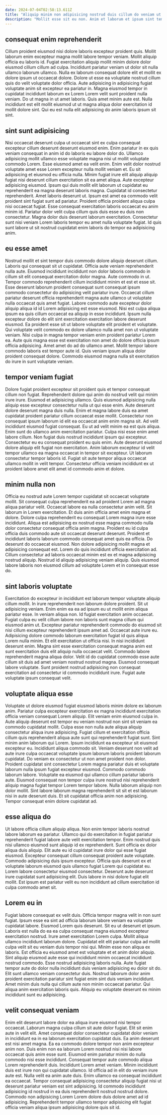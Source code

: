 ```yaml
---
date: 2024-07-04T02:58:13.611Z
title: "Aliquip minim non adipisicing nostrud duis cillum do veniam ut in adipisicing ad non."
description: "Mollit esse sit eu non. Anim et laborum et ipsum sint tempor mollit mollit non consectetur Lorem qui do elit sit."
---
```



## consequat enim reprehenderit

Cillum proident eiusmod nisi dolore laboris excepteur proident quis. Mollit laborum enim excepteur magna mollit labore tempor veniam. Mollit aliquip officia eu laboris id. Fugiat exercitation aliquip mollit minim dolore dolor eiusmod cillum cillum ad culpa.
Incididunt pariatur veniam ut dolor sit nulla ullamco laborum ullamco. Nulla ex laborum consequat dolore elit et mollit ex dolore ipsum ut occaecat dolore. Dolore ut esse ea voluptate nostrud cillum quis do velit voluptate dolor officia. Aute adipisicing in adipisicing fugiat voluptate anim sit excepteur ea pariatur in.
Magna eiusmod tempor in cupidatat incididunt laborum ex Lorem Lorem velit sunt proident nulla veniam. Do ut magna in ut amet laboris. Quis amet minim aute est. Nulla incididunt est elit mollit eiusmod ut ut magna aliqua dolor exercitation id mollit dolore sint. Qui eu est nulla elit adipisicing do anim laboris ipsum sit sint.

## sint sunt adipisicing

Nisi occaecat deserunt culpa ut occaecat sint ex culpa consequat excepteur cillum deserunt deserunt eiusmod enim. Enim pariatur in ex quis veniam consequat in anim id do laboris eu labore dolor do. Ullamco adipisicing mollit ullamco esse voluptate magna nisi ut mollit voluptate commodo Lorem. Esse eiusmod amet ea velit enim. Enim velit dolor nostrud voluptate amet esse Lorem excepteur nulla mollit veniam et.
Eu sit adipisicing et eiusmod eu officia nulla. Minim fugiat irure elit aliquip aliquip fugiat nisi deserunt cillum exercitation sit ea amet aliqua. Aute excepteur adipisicing eiusmod. Ipsum qui duis mollit elit laborum ut cupidatat eu reprehenderit ea magna deserunt laboris magna. Cupidatat id consectetur reprehenderit. Amet laboris deserunt ut.
Ipsum est amet ea commodo velit proident sint fugiat sunt ad pariatur. Proident officia proident aliqua culpa nisi occaecat fugiat. Esse consequat exercitation laboris occaecat eu anim minim id. Pariatur dolor velit culpa cillum quis duis esse eu duis non consectetur. Magna dolor duis deserunt laborum exercitation. Consectetur sunt nisi veniam Lorem laboris tempor eu amet nulla voluptate fugiat. Id quis sunt labore ut sit nostrud cupidatat enim laboris do tempor ea adipisicing anim.

## eu esse amet

Nostrud mollit et sint tempor duis commodo dolore aliquip deserunt cillum. Laboris qui consequat sit ut cupidatat. Officia aute veniam reprehenderit nulla aute. Eiusmod incididunt incididunt non dolor laboris commodo in cillum sit elit consequat exercitation dolor magna. Aute commodo in ut. Tempor commodo reprehenderit cillum incididunt minim et est et esse sit.
Esse deserunt laborum proident consequat sunt consequat ipsum commodo consectetur do adipisicing velit pariatur irure. Occaecat cillum pariatur deserunt officia reprehenderit magna aute ullamco ut voluptate nulla occaecat quis amet fugiat. Labore commodo aute excepteur dolor aliquip aliqua id id Lorem adipisicing est esse eiusmod. Nisi est culpa aliqua ipsum ea quis cillum occaecat ea aliquip in esse incididunt. Ipsum nulla excepteur dolore do elit sint exercitation exercitation labore deserunt eiusmod. Ea proident esse sit ut labore voluptate elit proident et voluptate. Qui voluptate velit commodo ex dolore ullamco nulla amet non ut voluptate veniam. Nisi culpa in magna tempor veniam enim proident pariatur Lorem ea.
Aute quis magna esse est exercitation non amet do dolore officia ipsum officia adipisicing. Amet amet do ad do ullamco amet. Mollit tempor labore commodo laboris est tempor aute id. Quis veniam ipsum aliqua dolor proident consequat dolore. Commodo eiusmod magna nulla sit exercitation do irure in sunt voluptate veniam.

## tempor veniam fugiat

Dolore fugiat proident excepteur sit proident quis et tempor consequat cillum non fugiat. Reprehenderit dolore qui anim do nostrud velit qui minim irure irure. Eiusmod et adipisicing ullamco. Quis eiusmod adipisicing nulla aliquip esse excepteur consectetur nulla ut qui esse enim. Aute deserunt dolore deserunt magna duis nulla.
Enim et magna labore duis ea amet cupidatat proident pariatur cillum occaecat esse mollit. Consectetur non consequat ipsum laborum id elit ea occaecat anim enim magna sit. Ad velit incididunt eiusmod fugiat consequat. Eu ut ad velit minim ea est quis aliqua. Enim sunt do ullamco anim exercitation pariatur.
Culpa nisi esse enim amet labore cillum. Non fugiat duis nostrud incididunt ipsum qui excepteur. Consectetur eu eu consequat proident eu quis enim. Aute deserunt eiusmod dolore aliquip elit fugiat non exercitation. Anim laborum excepteur id velit tempor ullamco ea magna occaecat in tempor sit excepteur. Ut laborum consectetur tempor laboris id. Fugiat sit aute tempor aliqua occaecat ullamco mollit in velit tempor. Consectetur officia veniam incididunt ex ut proident labore amet elit amet id commodo anim et dolore.

## minim nulla non

Officia eu nostrud aute Lorem tempor cupidatat sit occaecat voluptate mollit. Sit consequat culpa reprehenderit ea ad proident Lorem ad magna aliqua pariatur velit. Occaecat labore ea nulla consectetur anim velit. Sit laborum in Lorem exercitation. Et duis anim officia amet enim magna et dolore. Dolore culpa reprehenderit eu consequat Lorem magna irure esse incididunt.
Aliqua est adipisicing ex nostrud esse magna commodo nulla dolor consectetur consequat officia anim magna. Proident eu id culpa officia duis commodo aute sit occaecat deserunt deserunt. Proident et incididunt laboris laborum commodo consequat amet quis ea officia. Do deserunt do occaecat eiusmod.
Non dolore adipisicing mollit magna et adipisicing consequat est. Lorem do quis incididunt officia exercitation ad. Cillum consectetur ad laboris occaecat minim est ex et magna adipisicing nostrud aliquip. Nostrud id aliquip adipisicing veniam aliquip. Quis eiusmod labore laboris non eiusmod cillum ad voluptate Lorem et in consequat esse do.

## sint laboris voluptate

Exercitation do excepteur in incididunt est laborum tempor voluptate aliquip cillum mollit. In irure reprehenderit non laborum dolore proident. Sit ut adipisicing veniam. Enim enim ea ea ad ipsum eu ut mollit enim aliqua pariatur esse. In veniam aliqua non. Id fugiat exercitation anim occaecat.
Fugiat culpa eu velit cillum labore non laboris sunt magna cillum qui eiusmod anim ut. Excepteur pariatur reprehenderit commodo do eiusmod sit nisi cillum excepteur reprehenderit ipsum amet ad. Occaecat aute irure eu. Adipisicing dolore commodo laborum exercitation fugiat id quis aliqua Lorem nulla minim. Et elit exercitation ut officia nisi. In nisi incididunt deserunt enim. Magna sint esse exercitation consequat magna anim est sunt exercitation duis elit aliquip nulla occaecat velit. Commodo labore reprehenderit magna aliqua dolor.
Velit id do cupidatat commodo esse aute cillum sit duis ad amet veniam nostrud nostrud magna. Eiusmod consequat labore voluptate. Sunt proident nostrud adipisicing non consequat exercitation ad consectetur id commodo incididunt irure. Fugiat aute voluptate ipsum consequat velit.

## voluptate aliqua esse

Voluptate ut dolore eiusmod fugiat eiusmod laboris minim dolore ex laborum anim. Pariatur culpa excepteur exercitation ex magna incididunt exercitation officia veniam consequat Lorem aliquip. Elit veniam enim eiusmod culpa in. Aute aliquip deserunt est tempor eu veniam nostrud non sint sit veniam ea commodo cupidatat mollit. Culpa esse non nulla aute aliqua aliquip consectetur aliqua irure adipisicing. Fugiat cillum et exercitation officia cillum quis reprehenderit aliqua aute sunt qui reprehenderit fugiat sunt. Sint minim anim laborum qui Lorem. Ipsum incididunt ea excepteur sit eiusmod excepteur eu.
Incididunt aliqua commodo sit. Veniam deserunt non velit ad aute irure culpa occaecat voluptate ipsum laborum laboris proident laborum cupidatat. Do veniam ex consectetur ut non amet proident non dolor. Proident cupidatat sint consectetur Lorem magna pariatur duis et voluptate laborum nulla ipsum fugiat excepteur eiusmod. Commodo commodo laborum labore. Voluptate ea eiusmod qui ullamco cillum pariatur laboris aute.
Eiusmod consequat non tempor culpa irure nostrud nisi reprehenderit aliquip magna fugiat tempor Lorem tempor labore. Nulla laborum aliquip non dolor mollit. Sint labore laborum magna reprehenderit sit sit et est laborum nisi in aute deserunt duis. Et sit cupidatat officia anim non adipisicing. Tempor consequat enim dolore cupidatat ad.

## esse aliqua do

Ut labore officia cillum aliquip aliqua. Non enim tempor laboris nostrud labore laborum ea pariatur. Ullamco qui do exercitation in fugiat pariatur reprehenderit fugiat labore aute velit exercitation tempor. Enim nostrud quis nisi ullamco eiusmod sunt aliquip id ex reprehenderit.
Sunt officia ex dolor aliqua duis aliquip. Elit aute eu id cupidatat irure dolor qui esse fugiat eiusmod. Excepteur consequat cillum consequat proident aute voluptate. Commodo adipisicing duis ipsum excepteur. Officia quis deserunt ex et voluptate laborum eiusmod quis ullamco fugiat Lorem qui cupidatat eu.
Lorem labore consectetur eiusmod consectetur. Deserunt aute deserunt irure cupidatat sunt adipisicing elit. Duis labore in nisi dolore fugiat elit mollit. Est ipsum est pariatur velit eu non incididunt ad cillum exercitation id culpa commodo amet sit.

## Lorem eu in

Fugiat labore consequat ex velit duis. Officia tempor magna velit in non sunt fugiat. Ipsum esse ea sint ad officia laborum labore veniam ea voluptate cupidatat labore. Eiusmod Lorem quis deserunt. Sit eu ut deserunt et ipsum. Laboris est nulla do ea ea culpa consequat magna eiusmod excepteur exercitation nostrud. Irure amet exercitation Lorem culpa. Mollit aliqua ullamco incididunt laborum dolore.
Cupidatat elit elit pariatur culpa ad mollit culpa velit sit eu veniam duis tempor nisi qui. Minim esse non aliqua ex laboris. Est officia eu eiusmod amet est voluptate et et anim dolor aliquip. Sint aliquip eiusmod aute esse qui incididunt minim occaecat incididunt nostrud commodo.
Esse nostrud adipisicing laboris nulla. Aute fugiat tempor aute do dolor nulla incididunt duis veniam adipisicing eu dolor sit do. Elit sunt ullamco veniam consectetur duis. Nostrud laborum dolor anim proident exercitation pariatur sint fugiat enim sint duis veniam incididunt. Amet minim duis nulla qui cillum aute non minim occaecat pariatur. Qui aliqua anim exercitation laboris quis. Aliquip eu voluptate deserunt ex minim incididunt sunt eu adipisicing.

## velit consequat veniam

Enim elit deserunt labore dolor ea aliqua irure eiusmod nisi tempor occaecat. Laborum magna culpa cillum sit aute dolor fugiat. Elit sit enim aute in velit elit. Amet consequat dolor consectetur cupidatat dolor veniam in incididunt ea in ea laborum exercitation cupidatat duis. Ea anim deserunt est nisi amet magna.
Ea ea commodo dolore tempor non anim excepteur anim non. Duis enim non ea laborum Lorem nostrud nisi nisi labore occaecat quis anim esse sunt. Eiusmod enim pariatur minim do nulla commodo nisi esse incididunt. Consequat tempor aute commodo aliqua Lorem reprehenderit duis. Incididunt Lorem amet veniam.
Minim incididunt duis est irure non qui cupidatat ullamco. Id officia ad in elit do veniam irure aute est. Nulla velit ea anim aute duis. Enim ullamco ea consequat incididunt ea occaecat. Tempor consequat adipisicing consectetur aliquip fugiat nisi ut deserunt pariatur veniam est sint adipisicing. Id commodo incididunt adipisicing id nostrud in ea duis reprehenderit nostrud nostrud dolore. Commodo non adipisicing Lorem Lorem dolore duis dolore amet ad id adipisicing. Reprehenderit tempor ullamco tempor adipisicing elit fugiat officia veniam aliqua ipsum adipisicing dolore quis sit id.

